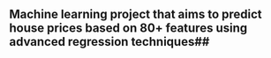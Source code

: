 ## Machine learning project that aims to predict house prices based on 80+ features using advanced regression techniques##